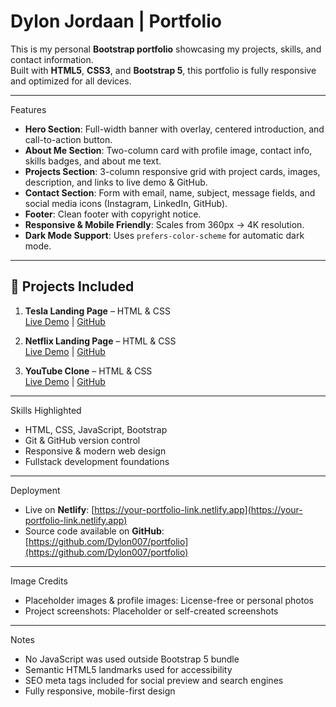 # Dylon Jordaan | Portfolio

This is my personal **Bootstrap portfolio** showcasing my projects, skills, and contact information.  
Built with **HTML5**, **CSS3**, and **Bootstrap 5**, this portfolio is fully responsive and optimized for all devices.

---
Features
- **Hero Section**: Full-width banner with overlay, centered introduction, and call-to-action button.
- **About Me Section**: Two-column card with profile image, contact info, skills badges, and about me text.
- **Projects Section**: 3-column responsive grid with project cards, images, description, and links to live demo & GitHub.
- **Contact Section**: Form with email, name, subject, message fields, and social media icons (Instagram, LinkedIn, GitHub).
- **Footer**: Clean footer with copyright notice.
- **Responsive & Mobile Friendly**: Scales from 360px → 4K resolution.
- **Dark Mode Support**: Uses `prefers-color-scheme` for automatic dark mode.

---

## 📂 Projects Included
1. **Tesla Landing Page** – HTML & CSS  
   [Live Demo](https://dylon-tesla.netlify.app/) | [GitHub](https://github.com/Dylon007/Tesla-Landing-page)

2. **Netflix Landing Page** – HTML & CSS  
   [Live Demo](https://dylon-easy-2025.netlify.app/) | [GitHub](https://github.com/akhilboddu/vc-netflix)

3. **YouTube Clone** – HTML & CSS  
   [Live Demo](https://dylon-faketube.netlify.app/) | [GitHub](https://github.com/Dylon007/Faketube)

---

Skills Highlighted
- HTML, CSS, JavaScript, Bootstrap  
- Git & GitHub version control  
- Responsive & modern web design  
- Fullstack development foundations  

---

Deployment
- Live on **Netlify**: [https://your-portfolio-link.netlify.app](https://your-portfolio-link.netlify.app)  
- Source code available on **GitHub**: [https://github.com/Dylon007/portfolio](https://github.com/Dylon007/portfolio)

---

Image Credits
- Placeholder images & profile images: License-free or personal photos  
- Project screenshots: Placeholder or self-created screenshots  

---
Notes
- No JavaScript was used outside Bootstrap 5 bundle  
- Semantic HTML5 landmarks used for accessibility  
- SEO meta tags included for social preview and search engines  
- Fully responsive, mobile-first design
